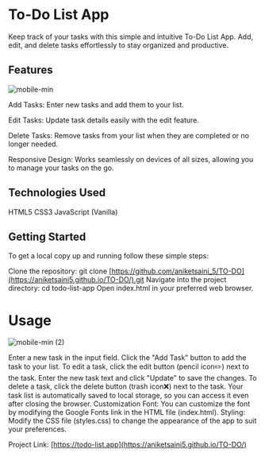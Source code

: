 # To-Do List App
Keep track of your tasks with this simple and intuitive To-Do List App. Add, edit, and delete tasks effortlessly to stay organized and productive.


## Features
![mobile-min](https://github.com/aniketsaini5/TO-DO/assets/154746704/e199b0b7-f35d-4782-ba45-0a77d97e6d46)


Add Tasks: Enter new tasks and add them to your list.

Edit Tasks: Update task details easily with the edit feature.

Delete Tasks: Remove tasks from your list when they are completed or no longer needed.

Responsive Design: Works seamlessly on devices of all sizes, allowing you to manage your tasks on the go.
## Technologies Used
HTML5
CSS3
JavaScript (Vanilla)
## Getting Started
To get a local copy up and running follow these simple steps:

Clone the repository: git clone [https://github.com/aniketsaini_5/TO-DO](https://aniketsaini5.github.io/TO-DO/).git
Navigate into the project directory: cd todo-list-app
Open index.html in your preferred web browser.
# Usage
![mobile-min (2)](https://github.com/aniketsaini5/TO-DO/assets/154746704/e5fbe2d9-8ef6-4554-9ebf-640274b387bd)

Enter a new task in the input field.
Click the "Add Task" button to add the task to your list.
To edit a task, click the edit button (pencil icon✏️) next to the task. Enter the new task text and click "Update" to save the changes.
To delete a task, click the delete button (trash icon❌) next to the task.
Your task list is automatically saved to local storage, so you can access it even after closing the browser.
Customization
Font: You can customize the font by modifying the Google Fonts link in the HTML file (index.html).
Styling: Modify the CSS file (styles.css) to change the appearance of the app to suit your preferences.

Project Link: [https://todo-list.app](https://aniketsaini5.github.io/TO-DO/)
